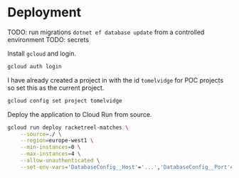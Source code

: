 # Deployment

TODO: run migrations `dotnet ef database update` from a controlled environment
TODO: secrets

Install `gcloud` and login.

```sh
gcloud auth login
```

I have already created a project in with the id `tomelvidge` for POC projects so set this as the current project.

```sh
gcloud config set project tomelvidge
```

Deploy the application to Cloud Run from source.

```sh
gcloud run deploy racketreel-matches \
	--source=./ \
	--region=europe-west1 \
	--min-instances=0 \
	--max-instances=4 \
	--allow-unauthenticated \
	--set-env-vars='DatabaseConfig__Host'='...','DatabaseConfig__Port'='...','DatabaseConfig__Username'='...','DatabaseConfig__Password'='...','DatabaseConfig__Database'='...','AuthConfig__Authority'='...','AuthConfig__Audience'='...'
```